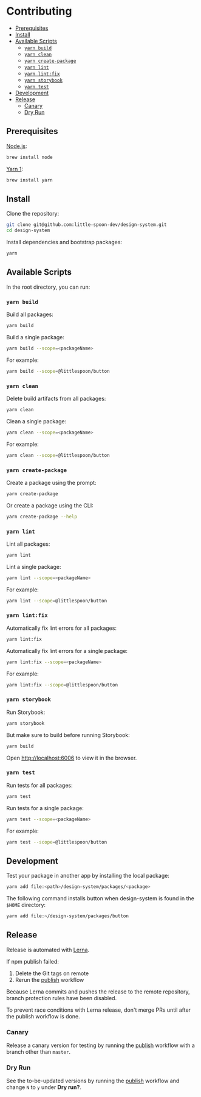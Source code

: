# Contributing

- [Prerequisites](#prerequisites)
- [Install](#install)
- [Available Scripts](#available-scripts)
  - [`yarn build`](#yarn-build)
  - [`yarn clean`](#yarn-clean)
  - [`yarn create-package`](#yarn-create-package)
  - [`yarn lint`](#yarn-lint)
  - [`yarn lint:fix`](#yarn-lintfix)
  - [`yarn storybook`](#yarn-storybook)
  - [`yarn test`](#yarn-test)
- [Development](#development)
- [Release](#release)
  - [Canary](#canary)
  - [Dry Run](#dry-run)

## Prerequisites

[Node.js](https://nodejs.org/):

```sh
brew install node
```

[Yarn 1](https://classic.yarnpkg.com/):

```sh
brew install yarn
```

## Install

Clone the repository:

```sh
git clone git@github.com:little-spoon-dev/design-system.git
cd design-system
```

Install dependencies and bootstrap packages:

```sh
yarn
```

## Available Scripts

In the root directory, you can run:

### `yarn build`

Build all packages:

```sh
yarn build
```

Build a single package:

```sh
yarn build --scope=<packageName>
```

For example:

```sh
yarn build --scope=@littlespoon/button
```

### `yarn clean`

Delete build artifacts from all packages:

```sh
yarn clean
```

Clean a single package:

```sh
yarn clean --scope=<packageName>
```

For example:

```sh
yarn clean --scope=@littlespoon/button
```

### `yarn create-package`

Create a package using the prompt:

```sh
yarn create-package
```

Or create a package using the CLI:

```sh
yarn create-package --help
```

### `yarn lint`

Lint all packages:

```sh
yarn lint
```

Lint a single package:

```sh
yarn lint --scope=<packageName>
```

For example:

```sh
yarn lint --scope=@littlespoon/button
```

### `yarn lint:fix`

Automatically fix lint errors for all packages:

```sh
yarn lint:fix
```

Automatically fix lint errors for a single package:

```sh
yarn lint:fix --scope=<packageName>
```

For example:

```sh
yarn lint:fix --scope=@littlespoon/button
```

### `yarn storybook`

Run Storybook:

```sh
yarn storybook
```

But make sure to build before running Storybook:

```sh
yarn build
```

Open [http://localhost:6006](http://localhost:6006) to view it in the browser.

### `yarn test`

Run tests for all packages:

```sh
yarn test
```

Run tests for a single package:

```sh
yarn test --scope=<packageName>
```

For example:

```sh
yarn test --scope=@littlespoon/button
```

## Development

Test your package in another app by installing the local package:

```sh
yarn add file:<path>/design-system/packages/<package>
```

The following command installs button when design-system is found in the `$HOME` directory:

```sh
yarn add file:~/design-system/packages/button
```

## Release

Release is automated with [Lerna](https://lerna.js.org/).

If npm publish failed:

1. Delete the Git tags on remote
2. Rerun the [publish](https://github.com/little-spoon-dev/design-system/actions/workflows/publish.yml) workflow

Because Lerna commits and pushes the release to the remote repository, branch protection rules have been disabled.

To prevent race conditions with Lerna release, don't merge PRs until after the publish workflow is done.

### Canary

Release a canary version for testing by running the [publish](https://github.com/little-spoon-dev/design-system/actions/workflows/publish.yml) workflow with a branch other than `master`.

### Dry Run

See the to-be-updated versions by running the [publish](https://github.com/little-spoon-dev/design-system/actions/workflows/publish.yml) workflow and change `N` to `y` under **Dry run?**.
